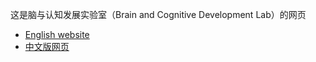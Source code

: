 这是脑与认知发展实验室（Brain and Cognitive Development Lab）的网页
- [English website](https://bcdlabsysu.github.io/bcdlabsysu/)
- [中文版网页](https://bcdlabsysu.github.io/bcdlabsysu-en/)
